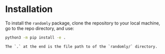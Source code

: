 # Installation

To install the `randomly` package, clone the repository to your local machine, go to the repo directory, and use:

```bash
python3 -m pip install -e .
```

```{tip}
The `.` at the end is the file path to of the `randomly/` directory.
```